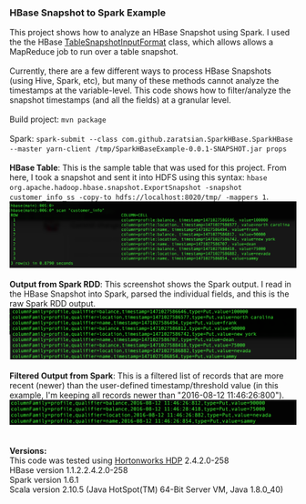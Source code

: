 <h3>HBase Snapshot to Spark Example</h3>
<p>
This project shows how to analyze an HBase Snapshot using Spark. I used the the HBase <a href="https://hbase.apache.org/apidocs/org/apache/hadoop/hbase/mapreduce/TableSnapshotInputFormat.html">TableSnapshotInputFormat</a> class, which allows allows a MapReduce job to run over a table snapshot.
<br>
<br>
Currently, there are a few different ways to process HBase Snapshots (using Hive, Spark, etc), but many of these methods cannot analyze the timestamps at the variable-level. This code shows how to filter/analyze the snapshot timestamps (and all the fields) at a granular level.
<br>
<br>Build project: <code>mvn package</code>
<br>
<br>Spark: <code>spark-submit --class com.github.zaratsian.SparkHBase.SparkHBase --master yarn-client /tmp/SparkHBaseExample-0.0.1-SNAPSHOT.jar props</code>
<br>
<br>
<b>HBase Table</b>: This is the sample table that was used for this project. From here, I took a snapshot and sent it into HDFS using this syntax: <code>hbase org.apache.hadoop.hbase.snapshot.ExportSnapshot -snapshot customer_info_ss -copy-to hdfs://localhost:8020/tmp/ -mappers 1</code>.
<img src="screenshots/hbase_records.png" class="inline"/>
<br>
<br>
<b>Output from Spark RDD</b>: This screenshot shows the Spark output. I read in the HBase Snapshot into Spark, parsed the individual fields, and this is the raw Spark RDD output.
<img src="screenshots/hbase_spark_output_raw.png" class="inline"/>
<br>
<br>
<b>Filtered Output from Spark</b>: This is a filtered list of records that are more recent (newer) than the user-defined timestamp/threshold value (in this example, I'm keeping all records newer than "2016-08-12 11:46:26:800").
<img src="screenshots/hbase_spark_output.png" class="inline"/>
<br>
<br>
<br><b>Versions:</b>
<br>This code was tested using <a href="http://hortonworks.com/products/data-center/hdp/">Hortonworks HDP</a> 2.4.2.0-258 
<br>HBase version 1.1.2.2.4.2.0-258
<br>Spark version 1.6.1
<br>Scala version 2.10.5 (Java HotSpot(TM) 64-Bit Server VM, Java 1.8.0_40) 
</p>
